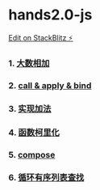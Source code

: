 # hands2.0-js

[Edit on StackBlitz ⚡️](https://stackblitz.com/edit/js-gsi9eb)

### 1. [大数相加](01-bigNumberSum.js)

### 2. [call & apply & bind](02-call&apply&bind.js)

### 3. [实现加法](03-sum.js)

### 4. [函数柯里化](04-curry.js)

### 5. [compose](05-compose.js)

### 6. [循环有序列表查找](06-find.js)